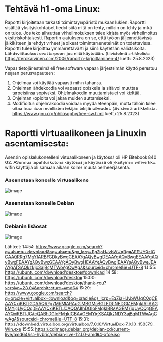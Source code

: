 
# Tehtävä h1 -oma Linux: 

Raportti kirjoitetaan tarkasti toimintaympäristö mukaan lukien. Raportti sisältää yksityiskohtaiset tiedot siitä mitä on tehty, milloin on tehty ja mikä on tulos. Jos teko aiheuttaa virheilmoituksen tulee kirjata myös virheilmoitus yksityiskohtaisesti. Raportin ajatuksena on se, että työ on jäljennettävissä jälkikäteen ja tehdyt virheet ja oikeat toimintamenetelmät on todettavissa. 
Raportti tulee kirjoittaa ymmärrettävästi ja siinä käytetään väliotsikoita. Lähdeviittaukset ovat tarpeen, jos niitä käytetään. (tiivistelmä artikkelista https://terokarvinen.com/2006/raportin-kirjoittaminen-4/ luettu 25.8.2023)


Vapaa tietojärjestelmä eli free software
vapaan järjestelmän käyttö perustuu neljään perusvapauteen :
1. Ohjelmaa voi käyttää vapaasti mihin tahansa. 
2. Ohjelman lähdekoodia voi vapaasti opiskella ja sitä voi muuttaa tarpeisiinsa sopivaksi. Ohjelmakoodin muuttamista ei voi kieltää. 
3. Ohjelman kopioita voi jakaa muiden auttamiseksi.
4. Modifioitua ohjelmakoodia voidaan myydä eteenpäin, mutta tällöin tulee ottaa huomioon edellisten tekijän tekijänoikeudet.
(tiivistemä artikkelista: https://www.gnu.org/philosophy/free-sw.html luettu 25.8.2023)

# Raportti virtuaalikoneen ja Linuxin asentamisesta: 

Asensin opiskelukoneelleni virtuaalikoneen ja käytössä oli HP Elitebook 840 G2. ASennus tapahtui kotona käytössä ja käytössä oli yksityinen wifiverkko. 
wifin käyttäjiä oli samaan aikaan kolme muuta perheenjäsentä. 

### Asennetaan koneelle virtuaalikone

![image](https://github.com/VaMaija/Linux2023/assets/142913118/3e4439fb-ffba-4b37-8cca-671167bd8711)

### Asennetaan koneelle Debian

![image](https://github.com/VaMaija/Linux2023/assets/142913118/c09df6a6-cae9-4332-aa31-3c7131d828ab)

### Debianin lisäosat

![image](https://github.com/VaMaija/Linux2023/assets/142913118/dfa7b9e8-c0d2-4cdd-bf5b-bbbcdae0b710)

Lähteet: 
14:54:
https://www.google.com/search?q=ubuntu+download&oq=ubuntu&gs_lcrp=EgZjaHJvbWUqBggAEEUYOzIGCAAQRRg7MgYIARBFGDkyBwgCEAAYgAQyBwgDEAAYgAQyBwgEEAAYgAQyBwgFEAAYgAQyBwgGEAAYgAQyBwgHEAAYgAQyBwgIEAAYgAQyBwgJEAAYgATSAQkzNjc3ajBqMTWoAgCwAgA&sourceid=chrome&ie=UTF-8
14:55:
https://ubuntu.com/download/desktop#download
14:58:
https://ubuntu.com/download/desktop
15:00:
https://ubuntu.com/download/desktop/thank-you?version=23.04&architecture=amd64
15:29:
https://www.google.com/search?q=oracle+virtualbox+download&oq=oracle&gs_lcrp=EgZjaHJvbWUqCQgCEAAYQxiKBTIGCAAQRRg7MhMIARAuGIMBGMcBGLEDGNEDGIAEMgkIAhAAGEMYigUyCQgDEAAYQxiKBTIJCAQQABhDGIoFMgkIBRAAGEMYigUyCQgGEAAYQxiKBTIJCAcQABhDGIoFMgkICBAAGEMYigXSAQk2NDY3ajBqMTWoAgCwAgA&sourceid=chrome&ie=UTF-8
15:31:
https://download.virtualbox.org/virtualbox/7.0.10/VirtualBox-7.0.10-158379-Win.exe
15:55:
https://cdimage.debian.org/debian-cd/current-live/amd64/iso-hybrid/debian-live-12.1.0-amd64-xfce.iso



